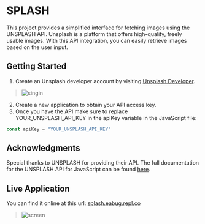 # SPLASH
This project provides a simplified interface for fetching images using the UNSPLASH API. 
Unsplash is a platform that offers high-quality, freely usable images. 
With this API integration, you can easily retrieve images based on the user input.

## Getting Started
1. Create an Unsplash developer account by visiting [Unsplash Developer](https://unsplash.com/developers).
> ![singin](https://github.com/AnouarElKihal/splash/assets/68613907/8e6e3067-a331-42d5-b099-01ec6e3e6c57)

2. Create a new application to obtain your API access key.
3. Once you have the API make sure to replace YOUR_UNSPLASH_API_KEY in the apiKey variable in the JavaScript file:
```javascript
const apiKey = "YOUR_UNSPLASH_API_KEY"
```

## Acknowledgments
Special thanks to UNSPLASH for providing their API. The full documentation for the UNSPLASH API for JavaScript can be found [here](https://github.com/unsplash/unsplash-js).

## Live Application 
You can find it online at this url: [splash.eabug.repl.co](https://splash.eabug.repl.co/)
> ![screen](https://github.com/AnouarElKihal/splash/assets/68613907/074e8ca8-b002-4016-8a32-d22bff591719)

